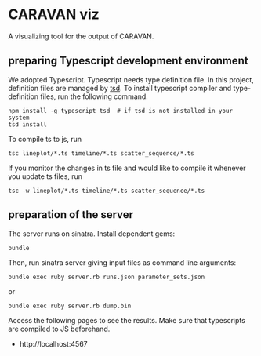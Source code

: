 # CARAVAN viz

A visualizing tool for the output of CARAVAN.

## preparing Typescript development environment

We adopted Typescript. Typescript needs type definition file.
In this project, definition files are managed by [tsd](https://github.com/Definitelytyped/tsd).
To install typescript compiler and type-definition files, run the following command.

```
npm install -g typescript tsd  # if tsd is not installed in your system
tsd install
```

To compile ts to js, run

```
tsc lineplot/*.ts timeline/*.ts scatter_sequence/*.ts
```

If you monitor the changes in ts file and would like to compile it whenever you update ts files, run

```
tsc -w lineplot/*.ts timeline/*.ts scatter_sequence/*.ts
```

## preparation of the server

The server runs on sinatra. Install dependent gems:

```
bundle
```

Then, run sinatra server giving input files as command line arguments:

```
bundle exec ruby server.rb runs.json parameter_sets.json
```

or

```
bundle exec ruby server.rb dump.bin
```

Access the following pages to see the results. Make sure that typescripts are compiled to JS beforehand.

- http://localhost:4567

